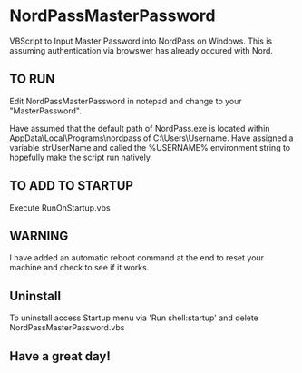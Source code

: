 # NordPassMasterPassword
VBScript to Input Master Password into NordPass on Windows. This is assuming authentication via browswer has already occured with Nord.

## TO RUN ##
Edit NordPassMasterPassword in notepad and change <masterpassword> to your "MasterPassword".

Have assumed that the default path of NordPass.exe is located within AppData\Local\Programs\nordpass of C:\Users\Username. Have assigned a variable strUserName and called the %USERNAME% environment string to hopefully make the script run natively. 

## TO ADD TO STARTUP 
Execute RunOnStartup.vbs 
  
## WARNING ##
I have added an automatic reboot command at the end to reset your machine and check to see if it works.
  
## Uninstall ##
To uninstall access Startup menu via 'Run shell:startup' and delete NordPassMasterPassword.vbs
  
## Have a great day! ##
  
